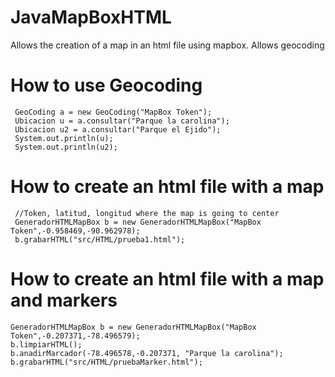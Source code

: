 # JavaMapBoxHTML
Allows the creation of a map in an html file using mapbox. 
Allows geocoding

# How to use Geocoding
```
 GeoCoding a = new GeoCoding("MapBox Token");
 Ubicacion u = a.consultar("Parque la carolina");
 Ubicacion u2 = a.consultar("Parque el Ejido");
 System.out.println(u);
 System.out.println(u2);
```

# How to create an html file with a map
```
 //Token, latitud, longitud where the map is going to center
 GeneradorHTMLMapBox b = new GeneradorHTMLMapBox("MapBox Token",-0.958469,-90.962978);
 b.grabarHTML("src/HTML/prueba1.html");
 ```
# How to create an html file with a map and markers
 ```
 GeneradorHTMLMapBox b = new GeneradorHTMLMapBox("MapBox Token",-0.207371,-78.496579);
 b.limpiarHTML();
 b.anadirMarcador(-78.496578,-0.207371, "Parque la carolina");          
 b.grabarHTML("src/HTML/pruebaMarker.html");
 ```

